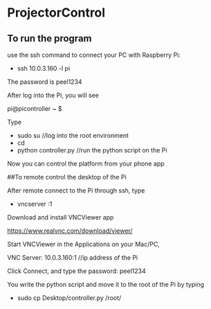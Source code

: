 # ProjectorControl

## To run the program
use the ssh command to connect your PC with Raspberry Pi:

- ssh 10.0.3.160 -l pi 



The password is peel1234

After log into the Pi, you will see

pi@picontroller ~ $ 

Type
- sudo su //log into the root environment
- cd
- python controller.py //run the python script on the Pi 
 
Now you can control the platform from your phone app
 
 
##To remote control the desktop of the Pi

After remote connect to the Pi through ssh, type

- vncserver :1

Download and install VNCViewer app

https://www.realvnc.com/download/viewer/

Start VNCViewer in the Applications on your Mac/PC,

VNC Server:  10.0.3.160:1 //ip address of the Pi 

Click Connect, and type the password: peel1234

You write the python script and move it to the root of the Pi by typing
- sudo cp Desktop/controller.py /root/







